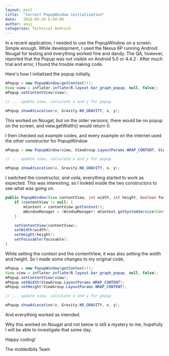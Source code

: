 ```yaml
---
layout: post
title:  "Correct PopupWindow initialization"
date:   2016-09-29 6:50:00
author: anuj
categories: Technical Android
---
```

In a recent application, I needed to use the PopupWindow on a screen. Simple enough. While development, I used the Nexus 6P running Android Nougat for testing and everything worked fine and dandy. The QA, however, reported that the Popup was not visible on Android 5.0 or 4.4.2 . After much trial and error, I found the trouble making code.

Here's how I initialized the popup initially,

```Java
mPopup = new PopupWindow(getContext());
View view = inflater.inflate(R.layout.bar_graph_popup, null, false);
mPopup.setContentView(view);

// ... update view, calculate x and y for popup

mPopup.showAtLocation(v, Gravity.NO_GRAVITY, x, y);
```

This worked on Nougat, but on the older versions, there would be no popup on the screen, and view.getWidth() would return 0.

I then checked out example codes, and every example on the internet used the other constructor for PopupWindow

```Java
mPopup = new PopupWindow(view, ViewGroup.LayoutParams.WRAP_CONTENT, ViewGroup.LayoutParams.WRAP_CONTENT);

// ... update view, calculate x and y for popup

mPopup.showAtLocation(v, Gravity.NO_GRAVITY, x, y);
```

I switched the constructor, and voila, everything started to work as expected. This was interesting, so I looked inside the two constructors to see what was going on.

```Java
public PopupWindow(View contentView, int width, int height, boolean focusable) {
    if (contentView != null) {
        mContext = contentView.getContext();
        mWindowManager = (WindowManager) mContext.getSystemService(Context.WINDOW_SERVICE);
    }

    setContentView(contentView);
    setWidth(width);
    setHeight(height);
    setFocusable(focusable);
}
```

While setting the context and the contentView, it was also setting the width and height. So I made some changes to my original code,

```Java
mPopup = new PopupWindow(getContext());
View view = inflater.inflate(R.layout.bar_graph_popup, null, false);
mPopup.setContentView(view);
mPopup.setWidth(ViewGroup.LayoutParams.WRAP_CONTENT);
mPopup.setHeight(ViewGroup.LayoutParams.WRAP_CONTENT);

// ... update view, calculate x and y for popup

mPopup.showAtLocation(v, Gravity.NO_GRAVITY, x, y);
```

And everything worked as intended.

Why this worked on Nougat and not below is still a mystery to me, hopefully I will be able to investigate that some day.

Happy coding!

The moldedbits Team
